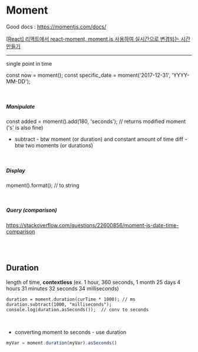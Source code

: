 # Moment
Good docs : https://momentjs.com/docs/

[[React\] 리액트에서 react-moment, moment.js 사용하여 실시간으로 변경되는 시간 만들기](https://haranglog.tistory.com/10)



---

single point in time

const now = moment();
const specific_date = moment('2017-12-31', 'YYYY-MM-DD');

<br>

##### Manipulate
const added = moment().add(180, 'seconds'); // returns modified moment ('s' is also fine)

* subtract - btw moment  (or duration) and constant amount of time
diff - btw two moments (or durations)

<br>

##### Display
moment().format(); // to string

<br>

##### Query (comparison)
https://stackoverflow.com/questions/22600856/moment-js-date-time-comparison

<br><br>

## Duration
length of time, **contextless**
(ex. 1 hour, 360 seconds, 1 month 25 days 4 hours 31 minutes 32 seconds 34 milliseconds)

```JS
duration = moment.duration(curTime * 1000); // ms
duration.subtract(1000, "milliseconds");
console.log(duration.asSeconds());  // conv to seconds
```

<br>

* converting moment to seconds - use duration
```javascript
myVar = moment.duration(myVar).asSeconds()
```

